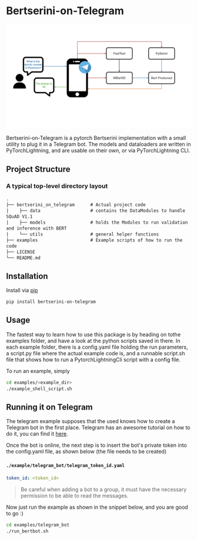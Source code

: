 # Bertserini-on-Telegram

![schema.jpeg](schema/schema.jpeg)

Bertserini-on-Telegram is a pytorch Bertserini implementation with a small utility to plug it in a Telegram bot.
The models and dataloaders are written in PyTorchLightning, and are usable on their own, or via PyTorchLightning CLI.

## Project Structure

### A typical top-level directory layout

    .
    ├── bertserini_on_telegram      # Actual project code
    |    ├── data                   # contains the DataModules to handle SQuAD V1.1
    |    ├── models                 # holds the Modules to run validation and inference with BERT
    |    └── utils                  # general helper functions
    ├── examples                    # Example scripts of how to run the code
    ├── LICENSE
    └── README.md


## Installation

Install via [pip](https://pypi.org/project/bertserini-on-telegram/)

```bash
pip install bertserini-on-telegram
```

## Usage

The fastest way to learn how to use this package is by heading on tothe examples folder, and have a look at the python scripts saved in there. In each example folder, there is a config.yaml file holding the run parameters, a script.py file where the actual example code is, and a runnable script.sh file that shows how to run a PytorchLightningCli script with a config file.

To run an example, simply
```bash
cd examples/<example_dir>
./example_shell_script.sh
```


## Running it on Telegram

The telegram example supposes that the used knows how to create a Telegram bot in the first place. Telegram has an awesome tutorial on how to do it, you can find it [here](https://core.telegram.org/bots#3-how-do-i-create-a-bot). 

Once the bot is online, the next step is to insert the bot's private token into the config.yaml file, as shown below (the file needs to be created)

#### **`./example/telegram_bot/telegram_token_id.yaml`**
```yaml
token_id: <token_id>
```


> Be careful when adding a bot to a group, it must have the necessary permission to be able to read the messages.

Now just run the example as shown in the snippet below, and you are good to go :)
```bash
cd examples/telegram_bot
./run_bertbot.sh
```

